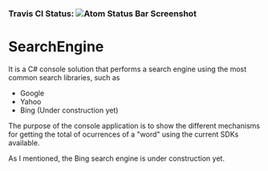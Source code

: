 
### Travis CI Status: ![Atom Status Bar Screenshot](https://travis-ci.org/MarcoPalomino/SearchEngine.svg?branch=master)

# SearchEngine

It is a C# console solution that performs a search engine using the most common search libraries, such as

* Google
* Yahoo
* Bing (Under construction yet)

The purpose of the console application is to show the different mechanisms for getting the total of ocurrences of a "word" using the current SDKs available.

As I mentioned, the Bing search engine is under construction yet. 
